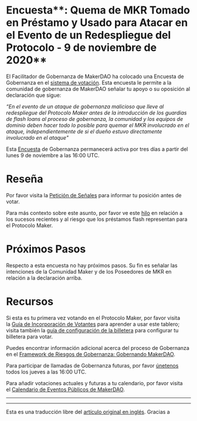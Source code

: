 # Encuesta**: Quema de MKR Tomado en Préstamo y Usado para Atacar en el Evento de un Redespliegue del Protocolo - 9 de noviembre de 2020**

El Facilitador de Gobernanza de MakerDAO ha colocado una Encuesta de Gobernanza en el [sistema de votación](https://vote.makerdao.com/polling). Esta encuesta le permite a la comunidad de gobernanza de MakerDAO señalar tu apoyo o su oposición al declaración que sigue:

*“En el evento de un ataque de gobernanza malicioso que lleve al redespliegue del Protocolo Maker antes de la introducción de los guardias de flash loans al proceso de gobernanza, la comunidad y los equipos de dominio deben hacer todo lo posible para quemar el MKR involucrado en el ataque, independientemente de si el dueño estuvo directamente involucrado en el ataque"*

Esta [Encuesta](https://community-development.makerdao.com/en/learn/governance/on-chain-gov) de Gobernanza permanecerá activa por tres días a partir del lunes 9 de noviembre a las 16:00 UTC.

# **Reseña**

Por favor visita la [Petición de Señales](https://forum.makerdao.com/t/signal-request-should-the-maker-community-burn-attacking-borrowed-mkr-in-the-event-of-a-governance-attack-leading-to-protocol-redeployment/4903) para informar tu posición antes de votar.

Para más contexto sobre este asunto, por favor ve este [hilo](https://forum.makerdao.com/t/urgent-flash-loans-and-securing-the-maker-protocol/4901) en relación a los sucesos recientes y al riesgo que los préstamos flash representan para el Protocolo Maker.

# Próximos Pasos

Respecto a esta encuesta no hay próximos pasos. Su fin es señalar las intenciones de la Comunidad Maker y de los Poseedores de MKR en relación a la declaración arriba.

# **Recursos**

Si esta es tu primera vez votando en el Protocolo Maker, por favor visita la [Guía de Incorporación de Votantes](https://community-development.makerdao.com/onboarding/voter-onboarding) para aprender a usar este tablero; visita también la [guía de configuración de la billetera](https://community-development.makerdao.com/en/learn/governance/voting-setup/)  para configurar tu billetera para votar.

Puedes encontrar información adicional acerca del proceso de Gobernanza en el [Framework de Riesgos de Gobernanza: Gobernando MakerDAO](https://community-development.makerdao.com/governance/governance-risk-framework).

Para participar de llamadas de Gobernanza futuras, por favor [únetenos](https://community-development.makerdao.com/governance/governance-and-risk-meetings) todos los jueves a las 16:00 UTC.

Para añadir votaciones actuales y futuras a tu calendario, por favor visita el [Calendario de Eventos Públicos de MakerDAO](https://calendar.google.com/calendar/embed?src=makerdao.com_3efhm2ghipksegl009ktniomdk%40group.calendar.google.com&ctz=America%2FLos_Angeles).

---

---

Esta es una traducción libre del [artículo original en inglés](https://github.com/makerdao/community/blob/master/governance/polls/Proposal%20-%20Burning%20borrowed%20attacking%20MKR%20-%20November%209,%202020.md). Gracias a